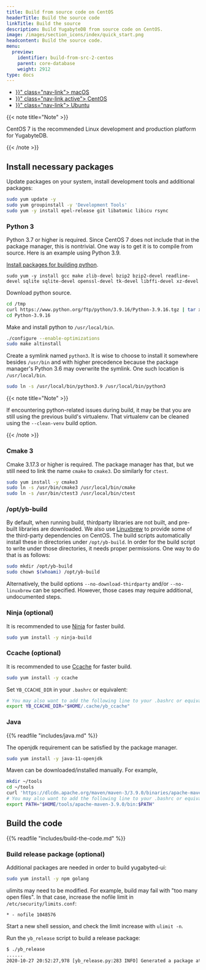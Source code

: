 ```yaml
---
title: Build from source code on CentOS
headerTitle: Build the source code
linkTitle: Build the source
description: Build YugabyteDB from source code on CentOS.
image: /images/section_icons/index/quick_start.png
headcontent: Build the source code.
menu:
  preview:
    identifier: build-from-src-2-centos
    parent: core-database
    weight: 2912
type: docs
---
```


<ul class="nav nav-tabs-alt nav-tabs-yb">

  <li >
    <a href="{{< relref "./build-from-src-macos.md" >}}" class="nav-link">
      <i class="fa-brands fa-apple" aria-hidden="true"></i>
      macOS
    </a>
  </li>

  <li >
    <a href="{{< relref "./build-from-src-centos.md" >}}" class="nav-link active">
      <i class="fa-brands fa-linux" aria-hidden="true"></i>
      CentOS
    </a>
  </li>

  <li >
    <a href="{{< relref "./build-from-src-ubuntu.md" >}}" class="nav-link">
      <i class="fa-brands fa-linux" aria-hidden="true"></i>
      Ubuntu
    </a>
  </li>

</ul>

{{< note title="Note" >}}

CentOS 7 is the recommended Linux development and production platform for YugabyteDB.

{{< /note >}}

## Install necessary packages

Update packages on your system, install development tools and additional packages:

```sh
sudo yum update -y
sudo yum groupinstall -y 'Development Tools'
sudo yum -y install epel-release git libatomic libicu rsync
```

### Python 3

Python 3.7 or higher is required.
Since CentOS 7 does not include that in the package manager, this is nontrivial.
One way is to get it is to compile from source.
Here is an example using Python 3.9.

[Install packages for building python][python-packages].

```
sudo yum -y install gcc make zlib-devel bzip2 bzip2-devel readline-devel sqlite sqlite-devel openssl-devel tk-devel libffi-devel xz-devel
```

[python-packages]: https://github.com/pyenv/pyenv/wiki#suggested-build-environment

Download python source.

```sh
cd /tmp
curl https://www.python.org/ftp/python/3.9.16/Python-3.9.16.tgz | tar xz
cd Python-3.9.16
```

Make and install python to `/usr/local/bin`.

```sh
./configure --enable-optimizations
sudo make altinstall
```

Create a symlink named `python3`.
It is wise to choose to install it somewhere besides `/usr/bin` and with higher precedence because the package manager's Python 3.6 may overwrite the symlink.
One such location is `/usr/local/bin`.

```sh
sudo ln -s /usr/local/bin/python3.9 /usr/local/bin/python3
```

{{< note title="Note" >}}

If encountering python-related issues during build, it may be that you are still using the previous build's virtualenv.
That virtualenv can be cleaned using the `--clean-venv` build option.

{{< /note >}}

### Cmake 3

Cmake 3.17.3 or higher is required.
The package manager has that, but we still need to link the name `cmake` to `cmake3`.
Do similarly for `ctest`.

```sh
sudo yum install -y cmake3
sudo ln -s /usr/bin/cmake3 /usr/local/bin/cmake
sudo ln -s /usr/bin/ctest3 /usr/local/bin/ctest
```

### /opt/yb-build

By default, when running build, thirdparty libraries are not built, and pre-built libraries are downloaded.
We also use [Linuxbrew](https://github.com/linuxbrew/brew) to provide some of the third-party dependencies on CentOS.
The build scripts automatically install these in directories under `/opt/yb-build`.
In order for the build script to write under those directories, it needs proper permissions.
One way to do that is as follows:

```sh
sudo mkdir /opt/yb-build
sudo chown $(whoami) /opt/yb-build
```

Alternatively, the build options `--no-download-thirdparty` and/or `--no-linuxbrew` can be specified.
However, those cases may require additional, undocumented steps.

### Ninja (optional)

It is recommended to use [Ninja][ninja] for faster build.

```sh
sudo yum install -y ninja-build
```

[ninja]: https://ninja-build.org

### Ccache (optional)

It is recommended to use [Ccache][ccache] for faster build.

```sh
sudo yum install -y ccache
```

Set `YB_CCACHE_DIR` in your `.bashrc` or equivalent:

```sh
# You may also want to add the following line to your .bashrc or equivalent.
export YB_CCACHE_DIR="$HOME/.cache/yb_ccache"
```

[ccache]: https://ccache.dev

### Java

{{% readfile "includes/java.md" %}}

The openjdk requirement can be satisfied by the package manager.

```sh
sudo yum install -y java-11-openjdk
```

Maven can be downloaded/installed manually.
For example,

```sh
mkdir ~/tools
cd ~/tools
curl 'https://dlcdn.apache.org/maven/maven-3/3.9.0/binaries/apache-maven-3.9.0-bin.tar.gz' | tar xz
# You may also want to add the following line to your .bashrc or equivalent.
export PATH="$HOME/tools/apache-maven-3.9.0/bin:$PATH"
```

## Build the code

{{% readfile "includes/build-the-code.md" %}}

### Build release package (optional)

Additional packages are needed in order to build yugabyted-ui:

```sh
sudo yum install -y npm golang
```

ulimits may need to be modified.
For example, build may fail with "too many open files".
In that case, increase the nofile limit in `/etc/security/limits.conf`:

```
* - nofile 1048576
```

Start a new shell session, and check the limit increase with `ulimit -n`.

Run the `yb_release` script to build a release package:

```output.sh
$ ./yb_release
......
2020-10-27 20:52:27,978 [yb_release.py:283 INFO] Generated a package at '/home/user/code/yugabyte-db/build/yugabyte-2.5.1.0-8696bc05a97c4907b53d6446b5bfa7acb28ceef5-release-centos-x86_64.tar.gz'
```
